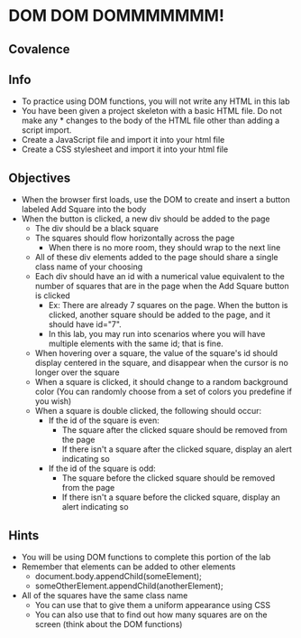 # DOM DOM DOMMMMMMM!
## Covalence

## Info
* To practice using DOM functions, you will not write any HTML in this lab
* You have been given a project skeleton with a basic HTML file. Do not make any * changes to the body of the HTML file other than adding a script import.
* Create a JavaScript file and import it into your html file
* Create a CSS stylesheet and import it into your html file

## Objectives
* When the browser first loads, use the DOM to create and insert a button labeled Add Square into the body
* When the button is clicked, a new div should be added to the page
    * The div should be a black square
    * The squares should flow horizontally across the page
        * When there is no more room, they should wrap to the next line
    * All of these div elements added to the page should share a single class name of your choosing
    * Each div should have an id with a numerical value equivalent to the number of squares that are in the page when the Add Square button is clicked
        * Ex: There are already 7 squares on the page. When the button is clicked, another square should be added to the page, and it should have id="7".
        * In this lab, you may run into scenarios where you will have multiple elements with the same id; that is fine.
    * When hovering over a square, the value of the square's id should display centered in the square, and disappear when the cursor is no longer over the square
    * When a square is clicked, it should change to a random background color (You can randomly choose from a set of colors you predefine if you wish)
    * When a square is double clicked, the following should occur:
        * If the id of the square is even:
            * The square after the clicked square should be removed from the page
            * If there isn't a square after the clicked square, display an alert indicating so
        * If the id of the square is odd:
            * The square before the clicked square should be removed from the page
            * If there isn't a square before the clicked square, display an alert indicating so
## Hints
* You will be using DOM functions to complete this portion of the lab
* Remember that elements can be added to other elements
    * document.body.appendChild(someElement);
    * someOtherElement.appendChild(anotherElement);
* All of the squares have the same class name
    * You can use that to give them a uniform appearance using CSS
    * You can also use that to find out how many squares are on the screen (think about the DOM functions)